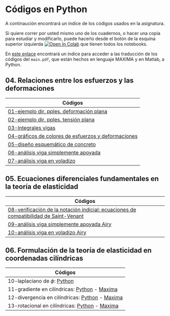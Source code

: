 # Códigos en Python

A continaución encontrará un índice de los códigos usados en la asignatura.

Si quiere correr por usted mismo uno de los cuadernos, o hacer una copia para estudiar y modificarlo, puede hacerlo desde el botón de la esquina superior izquierda <a href="https://colab.research.google.com/?hl=es" target="_parent"><img src="https://colab.research.google.com/assets/colab-badge.svg" alt="Open In Colab"/></a> que tienen todos los notebooks.

En [este enlace](https://github.com/jnramirezg/medio_continuo/tree/main/codigo) encontrará un índice para acceder a las traducción de los códigos del ```main.pdf```, que están hechos en lenguaje MAXIMA y en Matlab, a Python.

## 04. Relaciones entre los esfuerzos y las deformaciones
| Códigos                                                                             | 
|---                                                                                  |                                       
|[01-ejemplo dir. pples. deformación plana](https://github.com/michaelherediaperez/medio_continuo/blob/main/codigos/cap_04/04_08_03_ejemplo_DP.ipynb)              |
|[02-ejemplo dir. pples. tensión plana](https://github.com/michaelherediaperez/medio_continuo/blob/main/codigos/cap_04/04_08_03_ejemplo_TP.ipynb)                 |
|[03-Integrales vigas](https://github.com/michaelherediaperez/medio_continuo/blob/main/codigos/cap_04/04_09_04.ipynb)	                                  |          
|[04-gráficos de colores de esfuerzos y deformaciones](https://github.com/michaelherediaperez/medio_continuo/blob/main/codigos/cap_04/04_09_graficos_colores.ipynb)|
|[05-diseño esquemático de concreto](https://github.com/jnramirezg/medio_continuo/blob/main/codigo/27-diseno_concreto_reforzado.ipynb)             |
|[06-análisis viga simplemente apoyada](https://github.com/jnramirezg/medio_continuo/blob/main/codigo/28-analisis_viga_simplemente_apoyada.ipynb)|
|[07-análisis viga en voladizo](https://github.com/jnramirezg/medio_continuo/blob/main/codigo/29-modelo_viga_voladizo.ipynb)|

## 05. Ecuaciones diferenciales fundamentales en la teoría de elasticidad
| Códigos                                                                             | 
|---                                                                                  |     
|[08-verificación de la notación indicial: ecuaciones de compatibilidad de Saint-Venant](https://github.com/jnramirezg/medio_continuo/blob/main/codigo/30-ecuaciones_saint_venant.ipynb)|
|[09-análisis viga simplemente apoyada Airy](https://github.com/jnramirezg/medio_continuo/blob/main/codigo/31-analisis_viga_simplemente_apoyada_airy.ipynb)|
|[10-análisis viga en voladizo Airy](https://github.com/jnramirezg/medio_continuo/blob/main/codigo/32-analisis_viga_en_voladizo_airy.ipynb)|

## 06. Formulación de la teoría de elasticidad en coordenadas cilíndricas
| Códigos                                                                             | 
|---                                                                                  |
|10-laplaciano de $\phi$: [Python](https://github.com/diegoandresalvarez/solidos/blob/master/archivos/codigo/cap_06/6.01_laplaciano.ipynb)|
|11-gradiente en cilíndricas: [Python](https://github.com/diegoandresalvarez/solidos/blob/master/archivos/codigo/cap_06/6.03.1_gradiente.ipynb) - [Maxima](https://github.com/diegoandresalvarez/solidos/blob/master/archivos/codigo/cap_06/6.03.1_gradiente.mac)|
|12-divergencia en cilíndricas: [Python](https://github.com/diegoandresalvarez/solidos/blob/master/archivos/codigo/cap_06/6.03.3_divergencia.ipynb) - [Maxima](https://github.com/diegoandresalvarez/solidos/blob/master/archivos/codigo/cap_06/6.03.3_divergencia.mac)|
|13-rotacional en cilíndricas: [Python](https://github.com/diegoandresalvarez/solidos/blob/master/archivos/codigo/cap_06/6.03.4_rotacional.ipynb) - [Maxima](https://github.com/diegoandresalvarez/solidos/blob/master/archivos/codigo/cap_06/6.03.4_rotacional.mac)|
